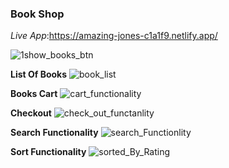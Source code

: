 
### Book Shop

_Live App_:https://amazing-jones-c1a1f9.netlify.app/


![1show_books_btn](https://user-images.githubusercontent.com/41430322/105349151-4f527180-5c0f-11eb-944c-ff77f3f2e1a1.JPG)

**List Of Books**
![book_list](https://user-images.githubusercontent.com/41430322/105349170-55e0e900-5c0f-11eb-958c-20bcf630c804.JPG)

**Books Cart**
![cart_functionality](https://user-images.githubusercontent.com/41430322/105349267-77da6b80-5c0f-11eb-8d00-9b0c901ca1ab.JPG)

**Checkout**
![check_out_functanlity](https://user-images.githubusercontent.com/41430322/105349360-9b051b00-5c0f-11eb-8f38-a34402e674a5.JPG)

**Search Functionality**
![search_Functionlity](https://user-images.githubusercontent.com/41430322/105349373-9e98a200-5c0f-11eb-9c6b-c3929b6394aa.JPG)

**Sort Functionality**
![sorted_By_Rating](https://user-images.githubusercontent.com/41430322/105349387-a35d5600-5c0f-11eb-91fe-79135a1694d6.JPG)